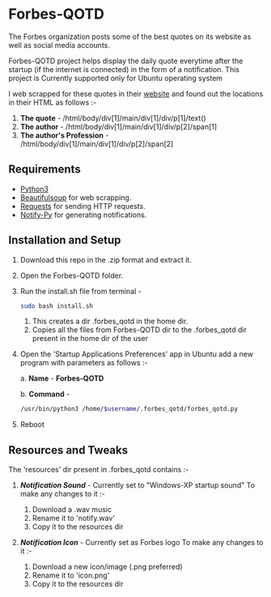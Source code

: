 # Forbes-QOTD

The Forbes organization posts some of the best quotes on its website as well as social media accounts.


Forbes-QOTD project helps display the daily quote everytime after the startup (if the internet is connected) in the form of a notification.
This project is Currently supported only for Ubuntu operating system

I web scrapped for these quotes in their [website](https://www.forbes.com) and found out the locations in their HTML as follows :-

1. **The quote**               - /html/body/div[1]/main/div[1]/div/p[1]/text()
2. **The author**              - /html/body/div[1]/main/div[1]/div/p[2]/span[1]
3. **The author's Profession** - /html/body/div[1]/main/div[1]/div/p[2]/span[2]



## Requirements
* [Python3](https://www.python.org/downloads/)
* [Beautifulsoup](https://pypi.org/project/beautifulsoup4/) for web scrapping.
* [Requests](https://pypi.org/project/requests/) for sending HTTP requests.
* [Notify-Py](https://pypi.org/project/notify-py/) for generating notifications.


## Installation and Setup
1. Download this repo in the .zip format and extract it.
2. Open the Forbes-QOTD folder.
3. Run the install.sh file from terminal - 
   ```bash
   sudo bash install.sh
   ```
   
   1. This creates a dir .forbes_qotd in the home dir.
   2. Copies all the files from Forbes-QOTD dir to the .forbes_qotd dir present in the home dir of the user

4. Open the 'Startup Applications Preferences' app in Ubuntu add a new program with parameters as follows :-

    a. **Name** - **Forbes-QOTD**
    
    b. **Command** -
    ```bash
    /usr/bin/python3 /home/$username/.forbes_qotd/forbes_qotd.py
    ```
5. Reboot

## Resources and Tweaks
The 'resources' dir present in .forbes_qotd contains :-
1. ***Notification Sound*** - Currently set to "Windows-XP startup sound"
   To make any changes to it :- 
      1. Download a .wav music
      2. Rename it to 'notify.wav'
      3. Copy it to the resources dir
      
2. ***Notification Icon*** - Currently set as Forbes logo
   To make any changes to it :-
      1. Download a new icon/image (.png preferred)
      2. Rename it to 'icon.png'
      3. Copy it to the resources dir
